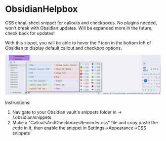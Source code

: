 # ObsidianHelpbox
CSS cheat-sheet snippet for callouts and checkboxes. No plugins needed, won't break with Obsidian updates. Will be expanded more in the future, check back for updates!

With this sippet, you will be able to hover the ? icon in the bottom left of Obsidian to display default callout and checkbox options.

![Preview](/spkb5ALxH1.png)

Instructions:
1) Navigate to your Obsidian vault's snippets folder in -> <vaultname>/.obsidian/snippets
2) Make a "CalloutsAndCheckboxesReminder.css" file and copy paste the code in it, then enable the snippet in Settings->Appearance->CSS snippets
